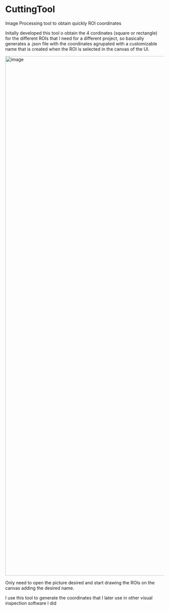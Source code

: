 # CuttingTool
Image Processing tool to obtain quickly ROI coordinates 

Initally developed this tool o obtain the 4 cordinates (square or rectangle) for the different ROIs that I need for a different project, so basically generates a .json file with the coordinates agrupated with a customizable name that is created when the ROI is selected in the canvas of the UI.

 <img width="2386" height="1650" alt="image" src="https://github.com/user-attachments/assets/7528bfd5-19b1-4ca1-8add-7970ae8e3ef8" />

Only need to open the picture desired and start drawing the ROIs on the canvas adding the desired name.

I use this tool to generate the coordinates that I later use in other visual inspection software I did

